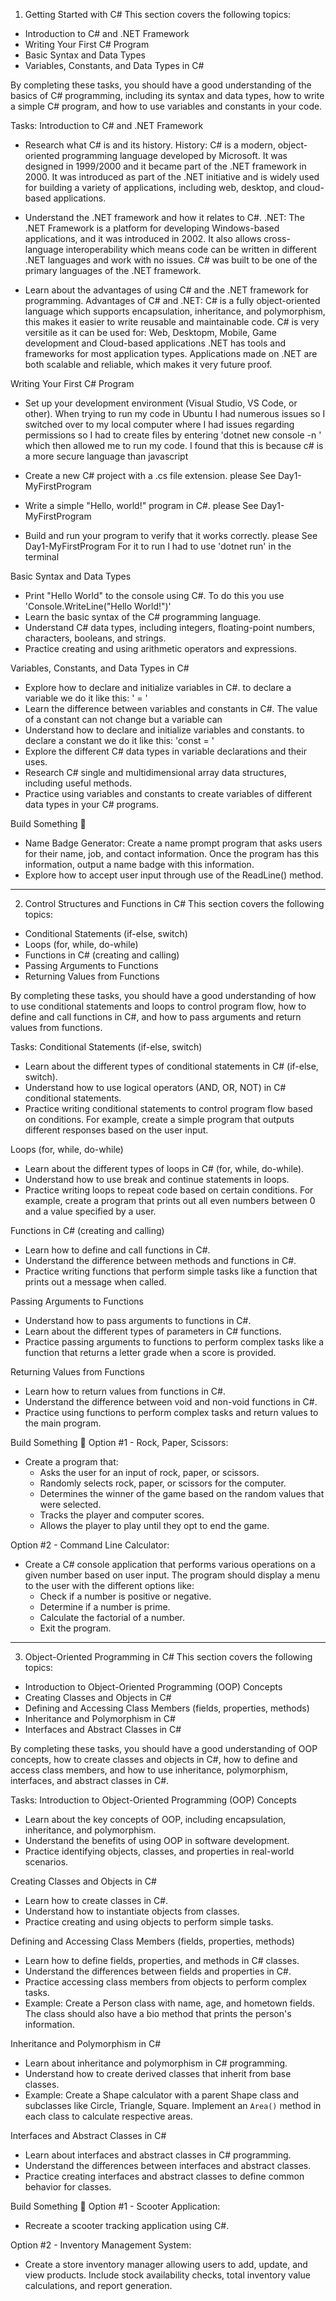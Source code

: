 1. Getting Started with C#
   This section covers the following topics:

- Introduction to C# and .NET Framework
- Writing Your First C# Program
- Basic Syntax and Data Types
- Variables, Constants, and Data Types in C#

By completing these tasks, you should have a good understanding of the basics of C# programming, including its syntax and data types, how to write a simple C# program, and how to use variables and constants in your code.

Tasks:
Introduction to C# and .NET Framework

- Research what C# is and its history.
  History:
  C# is a modern, object-oriented programming language developed by Microsoft. It was designed in 1999/2000 and it became part of the .NET framework in 2000.
  It was introduced as part of the .NET initiative and is widely used for building a variety of applications, including web, desktop, and cloud-based applications.

- Understand the .NET framework and how it relates to C#.
  .NET:
  The .NET Framework is a platform for developing Windows-based applications, and it was introduced in 2002. It also allows cross-language interoperability which means code can be written in different .NET languages and work with no issues. C# was built to be one of the primary languages of the .NET framework.

- Learn about the advantages of using C# and the .NET framework for programming.
  Advantages of C# and .NET:
  C# is a fully object-oriented language which supports encapsulation, inheritance, and polymorphism, this makes it easier to write reusable and maintainable code.
  C# is very versitile as it can be used for: Web, Desktopm, Mobile, Game development and Cloud-based applications
  .NET has tools and frameworks for most application types.
  Applications made on .NET are both scalable and reliable, which makes it very future proof.

Writing Your First C# Program

- Set up your development environment (Visual Studio, VS Code, or other).
  When trying to run my code in Ubuntu I had numerous issues so I switched over to my local computer where I had issues regarding permissions so I had to create files by entering 'dotnet new console -n <application name>' which then allowed me to run my code. I found that this is because c# is a more secure language than javascript

- Create a new C# project with a .cs file extension.
  please See Day1-MyFirstProgram

- Write a simple "Hello, world!" program in C#.
  please See Day1-MyFirstProgram

- Build and run your program to verify that it works correctly.
  please See Day1-MyFirstProgram
  For it to run I had to use 'dotnet run' in the terminal

Basic Syntax and Data Types

- Print "Hello World" to the console using C#.
  To do this you use 'Console.WriteLine("Hello World!")'
- Learn the basic syntax of the C# programming language.
- Understand C# data types, including integers, floating-point numbers, characters, booleans, and strings.
- Practice creating and using arithmetic operators and expressions.

Variables, Constants, and Data Types in C#

- Explore how to declare and initialize variables in C#.
  to declare a variable we do it like this:
  '<variable-type> <variable-name> = <data>'
- Learn the difference between variables and constants in C#.
  The value of a constant can not change but a variable can
- Understand how to declare and initialize variables and constants.
  to declare a constant we do it like this:
  'const <variable-type> <variable-name> = <data>'
- Explore the different C# data types in variable declarations and their uses.
- Research C# single and multidimensional array data structures, including useful methods.
- Practice using variables and constants to create variables of different data types in your C# programs.

Build Something 🔨

- Name Badge Generator: Create a name prompt program that asks users for their name, job, and contact information. Once the program has this information, output a name badge with this information.
- Explore how to accept user input through use of the ReadLine() method.

---

2. Control Structures and Functions in C#
   This section covers the following topics:

- Conditional Statements (if-else, switch)
- Loops (for, while, do-while)
- Functions in C# (creating and calling)
- Passing Arguments to Functions
- Returning Values from Functions

By completing these tasks, you should have a good understanding of how to use conditional statements and loops to control program flow, how to define and call functions in C#, and how to pass arguments and return values from functions.

Tasks:
Conditional Statements (if-else, switch)

- Learn about the different types of conditional statements in C# (if-else, switch).
- Understand how to use logical operators (AND, OR, NOT) in C# conditional statements.
- Practice writing conditional statements to control program flow based on conditions. For example, create a simple program that outputs different responses based on the user input.

Loops (for, while, do-while)

- Learn about the different types of loops in C# (for, while, do-while).
- Understand how to use break and continue statements in loops.
- Practice writing loops to repeat code based on certain conditions. For example, create a program that prints out all even numbers between 0 and a value specified by a user.

Functions in C# (creating and calling)

- Learn how to define and call functions in C#.
- Understand the difference between methods and functions in C#.
- Practice writing functions that perform simple tasks like a function that prints out a message when called.

Passing Arguments to Functions

- Understand how to pass arguments to functions in C#.
- Learn about the different types of parameters in C# functions.
- Practice passing arguments to functions to perform complex tasks like a function that returns a letter grade when a score is provided.

Returning Values from Functions

- Learn how to return values from functions in C#.
- Understand the difference between void and non-void functions in C#.
- Practice using functions to perform complex tasks and return values to the main program.

Build Something 🔨
Option #1 - Rock, Paper, Scissors:

- Create a program that:
  - Asks the user for an input of rock, paper, or scissors.
  - Randomly selects rock, paper, or scissors for the computer.
  - Determines the winner of the game based on the random values that were selected.
  - Tracks the player and computer scores.
  - Allows the player to play until they opt to end the game.

Option #2 - Command Line Calculator:

- Create a C# console application that performs various operations on a given number based on user input. The program should display a menu to the user with the different options like:
  - Check if a number is positive or negative.
  - Determine if a number is prime.
  - Calculate the factorial of a number.
  - Exit the program.

---

3. Object-Oriented Programming in C#
   This section covers the following topics:

- Introduction to Object-Oriented Programming (OOP) Concepts
- Creating Classes and Objects in C#
- Defining and Accessing Class Members (fields, properties, methods)
- Inheritance and Polymorphism in C#
- Interfaces and Abstract Classes in C#

By completing these tasks, you should have a good understanding of OOP concepts, how to create classes and objects in C#, how to define and access class members, and how to use inheritance, polymorphism, interfaces, and abstract classes in C#.

Tasks:
Introduction to Object-Oriented Programming (OOP) Concepts

- Learn about the key concepts of OOP, including encapsulation, inheritance, and polymorphism.
- Understand the benefits of using OOP in software development.
- Practice identifying objects, classes, and properties in real-world scenarios.

Creating Classes and Objects in C#

- Learn how to create classes in C#.
- Understand how to instantiate objects from classes.
- Practice creating and using objects to perform simple tasks.

Defining and Accessing Class Members (fields, properties, methods)

- Learn how to define fields, properties, and methods in C# classes.
- Understand the differences between fields and properties in C#.
- Practice accessing class members from objects to perform complex tasks.
- Example: Create a Person class with name, age, and hometown fields. The class should also have a bio method that prints the person's information.

Inheritance and Polymorphism in C#

- Learn about inheritance and polymorphism in C# programming.
- Understand how to create derived classes that inherit from base classes.
- Example: Create a Shape calculator with a parent Shape class and subclasses like Circle, Triangle, Square. Implement an `Area()` method in each class to calculate respective areas.

Interfaces and Abstract Classes in C#

- Learn about interfaces and abstract classes in C# programming.
- Understand the differences between interfaces and abstract classes.
- Practice creating interfaces and abstract classes to define common behavior for classes.

Build Something 🔨
Option #1 - Scooter Application:

- Recreate a scooter tracking application using C#.

Option #2 - Inventory Management System:

- Create a store inventory manager allowing users to add, update, and view products. Include stock availability checks, total inventory value calculations, and report generation.
